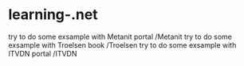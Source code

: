 # learning-.net

try to do some exsample with Metanit portal /Metanit
try to do some exsample with Troelsen book /Troelsen
try to do some exsample with ITVDN portal /ITVDN
